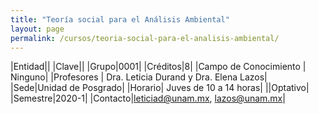 ```yaml
---
title: "Teoría social para el Análisis Ambiental"
layout: page
permalink: /cursos/teoria-social-para-el-analisis-ambiental/
---
```


|Entidad||
|Clave||
|Grupo|0001|
|Créditos|8|
|Campo de Conocimiento | Ninguno|
|Profesores | Dra. Leticia Durand y Dra. Elena Lazos|
|Sede|Unidad de Posgrado|
|Horario| Juves de 10 a 14 horas|
||Optativo|
|Semestre|2020-1|
|Contacto|leticiad@unam.mx, lazos@unam.mx|
